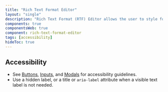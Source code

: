 ```yaml
---
title: "Rich Text Format Editor"
layout: "single"
description: "Rich Text Format (RTF) Editor allows the user to style fonts and layout in a text area field."
components: true
componentsWeb: true
component: rich-text-format-editor
tags: [accessibility]
hideToc: true
---
```


## Accessibility

- See [Buttons](/components/web/buttons/), [Inputs](/components/web/inputs/), and [Modals](/components/web/modals/) for accessibility guidelines.
- Use a hidden label, or a title or `aria-label` attribute when a visible text label is not needed.

